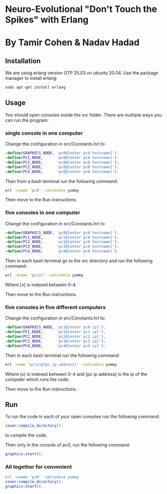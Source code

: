 # Neuro-Evolutional "Don't Touch the Spikes" with Erlang
# By Tamir Cohen & Nadav Hadad


## Installation
We are using erlang version OTP 25.03 on ubuntu 20.04.
Use the package manager to install erlang:
```bash
sodu apt-get install erlang
```

## Usage
You should open consoles inside the src folder.
There are multiple ways you can run the program:

### single console in one computer
Change the configuration in src/Constants.hrl to:
```erlang
-define(GRAPHICS_NODE, 'pc0@[enter pc0 hostname]').
-define(PC1_NODE,      'pc0@[enter pc0 hostname]').
-define(PC2_NODE,      'pc0@[enter pc0 hostname]').
-define(PC3_NODE,      'pc0@[enter pc0 hostname]').
-define(PC4_NODE,      'pc0@[enter pc0 hostname]').
```
Then from a bash terminal run the following command:
```bash
erl -sname 'pc0' -setcookie yummy
```
Then move to the Run instructions.

### five consoles in one computer
Change the configuration in src/Constants.hrl to:
```erlang
-define(GRAPHICS_NODE, 'pc0@[enter pc0 hostname]').
-define(PC1_NODE,      'pc1@[enter pc0 hostname]').
-define(PC2_NODE,      'pc2@[enter pc0 hostname]').
-define(PC3_NODE,      'pc3@[enter pc0 hostname]').
-define(PC4_NODE,      'pc4@[enter pc0 hostname]').
```
Then in each bash terminal go to the src directory and run the following command:
```bash
erl -sname 'pc[x]' -setcookie yummy
```
Where [x] is indexed between 0-4.

Then move to the Run instructions.

### five consoles in five different computers
Change the configuration in src/Constants.hrl to:

```erlang
-define(GRAPHICS_NODE, 'pc1@[enter pc0 ip]').
-define(PC1_NODE,      'pc1@[enter pc1 ip]').
-define(PC2_NODE,      'pc2@[enter pc2 ip]').
-define(PC3_NODE,      'pc3@[enter pc3 ip]').
-define(PC4_NODE,      'pc4@[enter pc4 ip]').
```

Then in each bash terminal run the following command:
```bash
erl -name 'pc(x)@[pc ip address]' -setcookie yummy
```
Where (x) is indexed between 0-4 and [pc ip address] is the ip of the computer which runs the code.

Then move to the Run instructions.

## Run
To run the code in each of your open consoles run the following command:
```erlang
cover:compile_directory().
```
to compile the code.

Then only in the console of pc0, run the following command:
```erlang
graphics:start().
```

### All together for convenient
```erlang
erl -sname 'pc0' -setcookie yummy
cover:compile_directory().
graphics:start().
```
